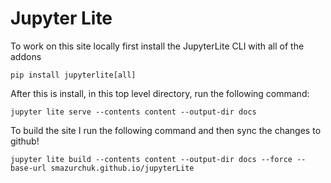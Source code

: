 # Jupyter Lite

To work on this site locally first install the JupyterLite CLI with all of the addons

```
pip install jupyterlite[all]
```

After this is install, in this top level directory, run the following command:

```
jupyter lite serve --contents content --output-dir docs
```


To build the site I run the following command and then sync the changes to github!

```
jupyter lite build --contents content --output-dir docs --force --base-url smazurchuk.github.io/jupyterLite
```